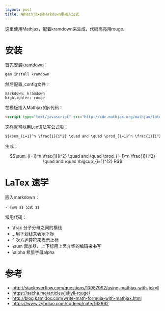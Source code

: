 ```yaml
---
layout: post
title: 用Mathjax在Markdown里插入公式
---
```


这里使用Mathjax，配着kramdown来生成，代码高亮用rouge.

# 安装

首先安装[kramdown](https://www.mathjax.org/)：

```ruby
gem install kramdown
```

然后配置_config文件：

```
markdown: kramdown
highlighter: rouge
```

在模板插入Mathjax的js代码：

```html
<script type="text/javascript" src="http://cdn.mathjax.org/mathjax/latest/MathJax.js?config=TeX-AMS-MML_HTMLorMML"></script>
```

这样就可以用Lex语法写公式啦：

```lex
$$\sum_{i=1}^n \frac{1}{i^2} \quad and \quad \prod_{i=1}^n \frac{1}{i^2} \quad and \quad \bigcup_{i=1}^{2} R$$
```

生成：

$$\sum_{i=1}^n \frac{1}{i^2} \quad and \quad \prod_{i=1}^n \frac{1}{i^2} \quad and \quad \bigcup_{i=1}^{2} R$$

# LaTex 速学

嵌入markdown：

```
- 行间 $$ 公式 $$
```

常用代码：

- \frac 分子分母之间的横线
- _	用下划线来表示下标
- ^	次方运算符来表示上标
- \sum	累加器，上下标用上面介绍的编码来书写
- \alpha	希腊字母alpha

# 参考
- http://stackoverflow.com/questions/10987992/using-mathjax-with-jekyll
- https://sacha.me/articles/jekyll-rouge/
- http://blog.kamidox.com/write-math-formula-with-mathjax.html
- https://www.zybuluo.com/codeep/note/163962
